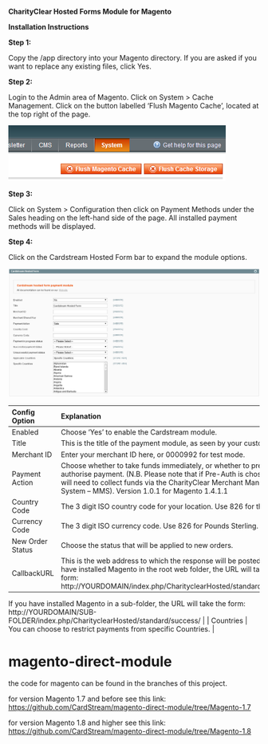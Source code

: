 **CharityClear Hosted Forms Module for Magento**

**Installation Instructions**

**Step 1:**

Copy the /app directory into your Magento directory. If you are asked if you
want to replace any existing files, click Yes.

**Step 2:**

Login to the Admin area of Magento. Click on System > Cache Management.
Click on the button labelled ‘Flush Magento Cache’, located at the top right
of the page.

![Magento Flush Cache](/images/magento-cache.png)

**Step 3:**

Click on System > Configuration then click on Payment Methods under the
Sales heading on the left-hand side of the page. All installed payment
methods will be displayed.

**Step 4:**

Click on the Cardstream Hosted Form bar to expand the module options.

![Magento Cardstream Config](/images/magento-cardstream-config.png)

| Config Option | Explanation |
| :-------------|:------------|
| Enabled | Choose ‘Yes’ to enable the Cardstream module. |
| Title   | This is the title of the payment module, as seen by your customers. |
| Merchant ID | Enter your merchant ID here, or 0000992 for test mode. |
| Payment Action | Choose whether to take funds immediately, or whether to pre-authorise payment. (N.B. Please note that if Pre-Auth is chosen, you will need to collect funds via the CharityClear Merchant Management System – MMS). Version 1.0.1 for Magento 1.4.1.1 |
| Country Code | The 3 digit ISO country code for your location. Use 826 for the UK. |
| Currency Code | The 3 digit ISO currency code. Use 826 for Pounds Sterling. |
| New Order Status | Choose the status that will be applied to new orders. |
| CallbackURL | This is the web address to which the response will be posted. If you have installed Magento in the root web folder, the URL will take the form: http://YOURDOMAIN/index.php/CharityclearHosted/standard/success/
If you have installed Magento in a sub-folder, the
URL will take the form: http://YOURDOMAIN/SUB-FOLDER/index.php/CharityclearHosted/standard/success/ |
| Countries | You can choose to restrict payments from specific Countries. |

magento-direct-module
=====================

the code for magento can be found in the branches of this project.

for version Magento 1.7 and before see this link: https://github.com/CardStream/magento-direct-module/tree/Magento-1.7

for version Magento 1.8 and higher see this link: https://github.com/CardStream/magento-direct-module/tree/Magento-1.8

